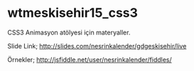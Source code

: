 # wtmeskisehir15_css3

CSS3 Animasyon atölyesi için materyaller. 

Slide Link;
http://slides.com/nesrinkalender/gdgeskisehir/live

Örnekler;
http://jsfiddle.net/user/nesrinkalender/fiddles/
